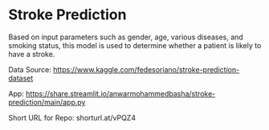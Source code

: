 # Stroke Prediction

Based on input parameters such as gender, age, various diseases, and smoking status, this model is used to determine whether a patient is likely to have a stroke.

Data Source: https://www.kaggle.com/fedesoriano/stroke-prediction-dataset

App: https://share.streamlit.io/anwarmohammedbasha/stroke-prediction/main/app.py

Short URL for Repo: shorturl.at/vPQZ4

